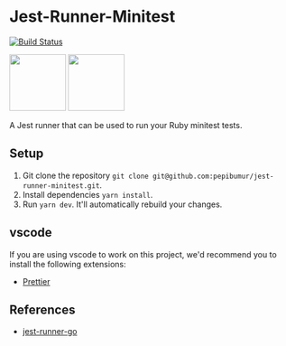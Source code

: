 Jest-Runner-Minitest
===================

[![Build Status](https://travis-ci.org/pepibumur/jest-runner-minitest.svg?branch=master)](https://travis-ci.org/pepibumur/jest-runner-minitest)

<img src="https://d2eip9sf3oo6c2.cloudfront.net/tags/images/000/000/940/landscape/jestlogo.png" height="100"/>
<img src="https://rebornix.gallerycdn.vsassets.io/extensions/rebornix/ruby/0.16.0/1516899074910/Microsoft.VisualStudio.Services.Icons.Default" height="100">

A Jest runner that can be used to run your Ruby minitest tests.

## Setup

1. Git clone the repository `git clone git@github.com:pepibumur/jest-runner-minitest.git`.
2. Install dependencies `yarn install`.
3. Run `yarn dev`. It'll automatically rebuild your changes.

## vscode
If you are using vscode to work on this project, we'd recommend you to install the following extensions:

- [Prettier](https://marketplace.visualstudio.com/items?itemName=esbenp.prettier-vscode)

## References

- [jest-runner-go](https://github.com/MaximeHeckel/jest-runner-go)